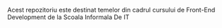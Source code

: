 Acest repozitoriu este destinat temelor din cadrul cursului de Front-End Development de la Scoala Informala De IT